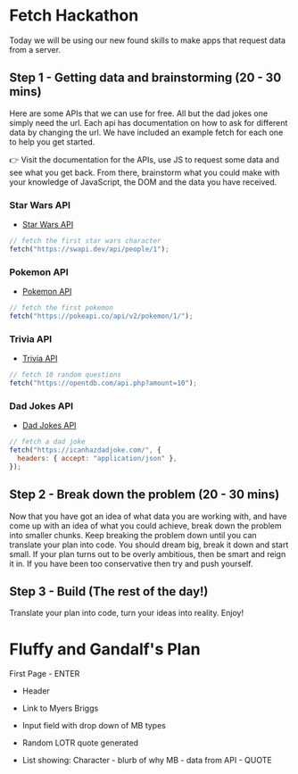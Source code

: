 # Fetch Hackathon

Today we will be using our new found skills to make apps that request data from a server.

## Step 1 - Getting data and brainstorming (20 - 30 mins)

Here are some APIs that we can use for free. All but the dad jokes one simply need the url. Each api has documentation on how to ask for different data by changing the url. We have included an example fetch for each one to help you get started.

👉 Visit the documentation for the APIs, use JS to request some data and see what you get back. From there, brainstorm what you could make with your knowledge of JavaScript, the DOM and the data you have received.

### Star Wars API

- [Star Wars API](https://swapi.dev/)

```js
// fetch the first star wars character
fetch("https://swapi.dev/api/people/1");
```

### Pokemon API

- [Pokemon API](https://pokeapi.co/)

```js
// fetch the first pokemon
fetch("https://pokeapi.co/api/v2/pokemon/1/");
```

### Trivia API

- [Trivia API](https://opentdb.com/api_config.php)

```js
// fetch 10 random questions
fetch("https://opentdb.com/api.php?amount=10");
```

### Dad Jokes API

- [Dad Jokes API](https://icanhazdadjoke.com/api)

```js
// fetch a dad joke
fetch("https://icanhazdadjoke.com/", {
  headers: { accept: "application/json" },
});
```

## Step 2 - Break down the problem (20 - 30 mins)

Now that you have got an idea of what data you are working with, and have come up with an idea of what you could achieve, break down the problem into smaller chunks. Keep breaking the problem down until you can translate your plan into code. You should dream big, break it down and start small. If your plan turns out to be overly ambitious, then be smart and reign it in. If you have been too conservative then try and push yourself.

## Step 3 - Build (The rest of the day!)

Translate your plan into code, turn your ideas into reality. Enjoy!



# Fluffy and Gandalf's Plan

First Page - ENTER

- Header
- Link to Myers Briggs
- Input field with drop down of MB types
- Random LOTR quote generated

- List showing: Character - blurb of why MB - data from API - QUOTE

